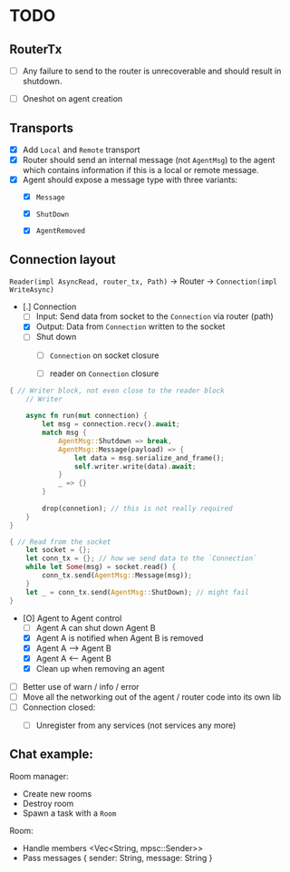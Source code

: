 # TODO

## RouterTx

* [ ] Any failure to send to the router is unrecoverable 
      and should result in shutdown.
* [ ] Oneshot on agent creation


## Transports

* [X] Add `Local` and `Remote` transport
* [X] Router should send an internal message (not `AgentMsg`) to the agent which 
      contains information if this is a local or remote message.
* [X] Agent should expose a message type with three variants:
    * [X] `Message`
    * [X] `ShutDown`
    * [X] `AgentRemoved`


## Connection layout

`Reader(impl AsyncRead, router_tx, Path)` 
    -> Router 
        -> `Connection(impl WriteAsync)`

* [.] Connection
    * [ ] Input: Send data from socket to the `Connection` via router (path)
    * [X] Output: Data from `Connection` written to the socket
    * [ ] Shut down 
        * [ ] `Connection` on socket closure
        * [ ] reader on `Connection` closure


```rust
{ // Writer block, not even close to the reader block
    // Writer 
    
    async fn run(mut connection) {
        let msg = connection.recv().await;
        match msg {
            AgentMsg::Shutdown => break, 
            AgentMsg::Message(payload) => {
                let data = msg.serialize_and_frame();
                self.writer.write(data).await;
            }
            _ => {}
        }
    
        drop(connetion); // this is not really required
    }
}

{ // Read from the socket
    let socket = {};
    let conn_tx = {}; // how we send data to the `Connection`
    while let Some(msg) = socket.read() {
        conn_tx.send(AgentMsg::Message(msg));
    }
    let _ = conn_tx.send(AgentMsg::ShutDown); // might fail
}
```



* [O] Agent to Agent control
    * [ ] Agent A can shut down Agent B
    * [X] Agent A is notified when Agent B is removed
    * [X] Agent A --> Agent B
    * [X] Agent A <-- Agent B
    * [X] Clean up when removing an agent
* [ ] Better use of warn / info / error
* [ ] Move all the networking out of the agent / router code into its own lib
* [ ] Connection closed:
    * [ ] Unregister from any services (not services any more)
    
    

## Chat example:

Room manager:
* Create new rooms
* Destroy room
* Spawn a task with a `Room`

Room:
* Handle members <Vec<String, mpsc::Sender<Message>>>
* Pass messages { sender: String, message: String }
